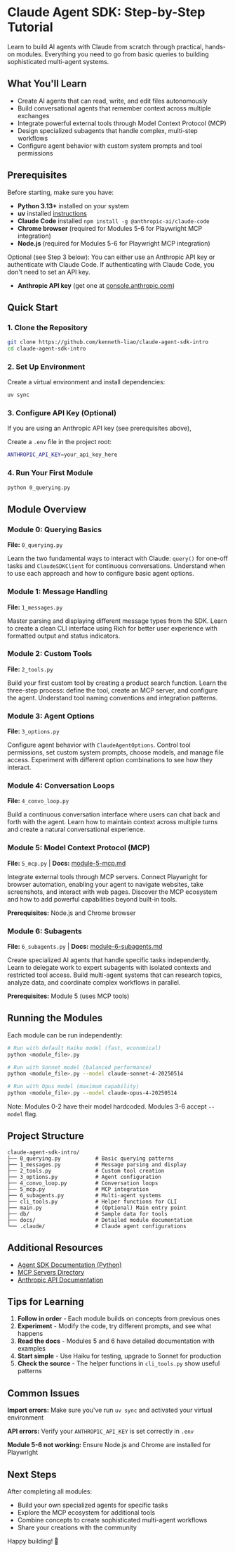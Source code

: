 # Claude Agent SDK: Step-by-Step Tutorial

Learn to build AI agents with Claude from scratch through practical, hands-on modules. Everything you need to go from basic queries to building sophisticated multi-agent systems.

## What You'll Learn

- Create AI agents that can read, write, and edit files autonomously
- Build conversational agents that remember context across multiple exchanges
- Integrate powerful external tools through Model Context Protocol (MCP)
- Design specialized subagents that handle complex, multi-step workflows
- Configure agent behavior with custom system prompts and tool permissions

## Prerequisites

Before starting, make sure you have:

- **Python 3.13+** installed on your system
- **uv** installed [instructions](https://docs.astral.sh/uv/getting-started/installation/)
- **Claude Code** installed
`npm install -g @anthropic-ai/claude-code`
- **Chrome browser** (required for Modules 5-6 for Playwright MCP integration)
- **Node.js** (required for Modules 5-6 for Playwright MCP integration)

Optional (see Step 3 below):
You can either use an Anthropic API key or authenticate with Claude Code. If authenticating with Claude Code, you don't need to set an API key.
- **Anthropic API key** (get one at [console.anthropic.com](https://console.anthropic.com))

## Quick Start

### 1. Clone the Repository

```bash
git clone https://github.com/kenneth-liao/claude-agent-sdk-intro
cd claude-agent-sdk-intro
```

### 2. Set Up Environment

Create a virtual environment and install dependencies:

```bash
uv sync
```

### 3. Configure API Key (Optional)

If you are using an Anthropic API key (see prerequisites above),

Create a `.env` file in the project root:

```bash
ANTHROPIC_API_KEY=your_api_key_here
```

### 4. Run Your First Module

```bash
python 0_querying.py
```

## Module Overview

### Module 0: Querying Basics
**File:** `0_querying.py`

Learn the two fundamental ways to interact with Claude: `query()` for one-off tasks and `ClaudeSDKClient` for continuous conversations. Understand when to use each approach and how to configure basic agent options.

### Module 1: Message Handling
**File:** `1_messages.py`

Master parsing and displaying different message types from the SDK. Learn to create a clean CLI interface using Rich for better user experience with formatted output and status indicators.

### Module 2: Custom Tools
**File:** `2_tools.py`

Build your first custom tool by creating a product search function. Learn the three-step process: define the tool, create an MCP server, and configure the agent. Understand tool naming conventions and integration patterns.

### Module 3: Agent Options
**File:** `3_options.py`

Configure agent behavior with `ClaudeAgentOptions`. Control tool permissions, set custom system prompts, choose models, and manage file access. Experiment with different option combinations to see how they interact.

### Module 4: Conversation Loops
**File:** `4_convo_loop.py`

Build a continuous conversation interface where users can chat back and forth with the agent. Learn how to maintain context across multiple turns and create a natural conversational experience.

### Module 5: Model Context Protocol (MCP)
**File:** `5_mcp.py` | **Docs:** [module-5-mcp.md](docs/module-5-mcp.md)

Integrate external tools through MCP servers. Connect Playwright for browser automation, enabling your agent to navigate websites, take screenshots, and interact with web pages. Discover the MCP ecosystem and how to add powerful capabilities beyond built-in tools.

**Prerequisites:** Node.js and Chrome browser

### Module 6: Subagents
**File:** `6_subagents.py` | **Docs:** [module-6-subagents.md](docs/module-6-subagents.md)

Create specialized AI agents that handle specific tasks independently. Learn to delegate work to expert subagents with isolated contexts and restricted tool access. Build multi-agent systems that can research topics, analyze data, and coordinate complex workflows in parallel.

**Prerequisites:** Module 5 (uses MCP tools)

## Running the Modules

Each module can be run independently:

```bash
# Run with default Haiku model (fast, economical)
python <module_file>.py

# Run with Sonnet model (balanced performance)
python <module_file>.py --model claude-sonnet-4-20250514

# Run with Opus model (maximum capability)
python <module_file>.py --model claude-opus-4-20250514
```

Note: Modules 0-2 have their model hardcoded. Modules 3-6 accept `--model` flag.

## Project Structure

```
claude-agent-sdk-intro/
├── 0_querying.py           # Basic querying patterns
├── 1_messages.py           # Message parsing and display
├── 2_tools.py              # Custom tool creation
├── 3_options.py            # Agent configuration
├── 4_convo_loop.py         # Conversation loops
├── 5_mcp.py                # MCP integration
├── 6_subagents.py          # Multi-agent systems
├── cli_tools.py            # Helper functions for CLI
├── main.py                 # (Optional) Main entry point
├── db/                     # Sample data for tools
├── docs/                   # Detailed module documentation
└── .claude/                # Claude agent configurations
```

## Additional Resources

- [Agent SDK Documentation (Python)](https://docs.claude.com/en/api/agent-sdk/python)
- [MCP Servers Directory](https://github.com/modelcontextprotocol/servers)
- [Anthropic API Documentation](https://docs.anthropic.com)

## Tips for Learning

1. **Follow in order** - Each module builds on concepts from previous ones
2. **Experiment** - Modify the code, try different prompts, and see what happens
3. **Read the docs** - Modules 5 and 6 have detailed documentation with examples
4. **Start simple** - Use Haiku for testing, upgrade to Sonnet for production
5. **Check the source** - The helper functions in `cli_tools.py` show useful patterns

## Common Issues

**Import errors:** Make sure you've run `uv sync` and activated your virtual environment

**API errors:** Verify your `ANTHROPIC_API_KEY` is set correctly in `.env`

**Module 5-6 not working:** Ensure Node.js and Chrome are installed for Playwright

## Next Steps

After completing all modules:

- Build your own specialized agents for specific tasks
- Explore the MCP ecosystem for additional tools
- Combine concepts to create sophisticated multi-agent workflows
- Share your creations with the community

Happy building! 🚀
